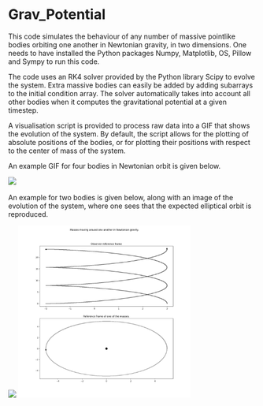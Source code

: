 <!DOCTYPE html>
# Grav_Potential

This code simulates the behaviour of any number of massive pointlike bodies orbiting one another in Newtonian gravity, in two dimensions. One needs to have installed the Python packages Numpy, Matplotlib, OS, Pillow and Sympy to run this code.

The code uses an RK4 solver provided by the Python library Scipy to evolve the system. Extra massive bodies can easily be added by adding subarrays to the initial condition array. The solver automatically takes into account all other bodies when it computes the gravitational potential at a given timestep.

A visualisation script is provided to process raw data into a GIF that shows the evolution of the system. By default, the script allows for the plotting of absolute positions of the bodies, or for plotting their positions with respect to the center of mass of the system.


An example GIF for four bodies in Newtonian orbit is given below.

<p float="left">
  <img src="/gifs/four_masses.gif" width="350" />
</p>

An example for two bodies is given below, along with an image of the evolution of the system, where one sees that the expected elliptical orbit is reproduced.

<p float="left">
  <img src="/gifs/two_masses_ellipse.gif" width="350" />
  <img src="/plots/two_masses_ellipse.png" width="350" />
</p>